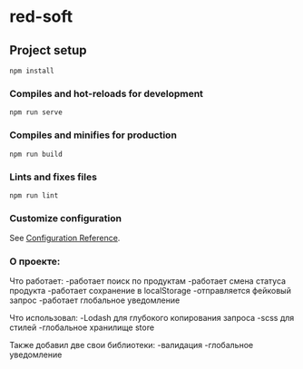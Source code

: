 # red-soft

## Project setup
```
npm install
```

### Compiles and hot-reloads for development
```
npm run serve
```

### Compiles and minifies for production
```
npm run build
```

### Lints and fixes files
```
npm run lint
```

### Customize configuration
See [Configuration Reference](https://cli.vuejs.org/config/).


### О проекте:
Что работает:
-работает поиск по продуктам
-работает смена статуса продукта
-работает сохранение в localStorage
-отправляется фейковый запрос
-работает глобальное уведомление 

Что использовал:
-Lodash для глубокого копирования запроса
-scss для стилей
-глобальное хранилище store

Также добавил две свои библиотеки:
-валидация
-глобальное уведомление